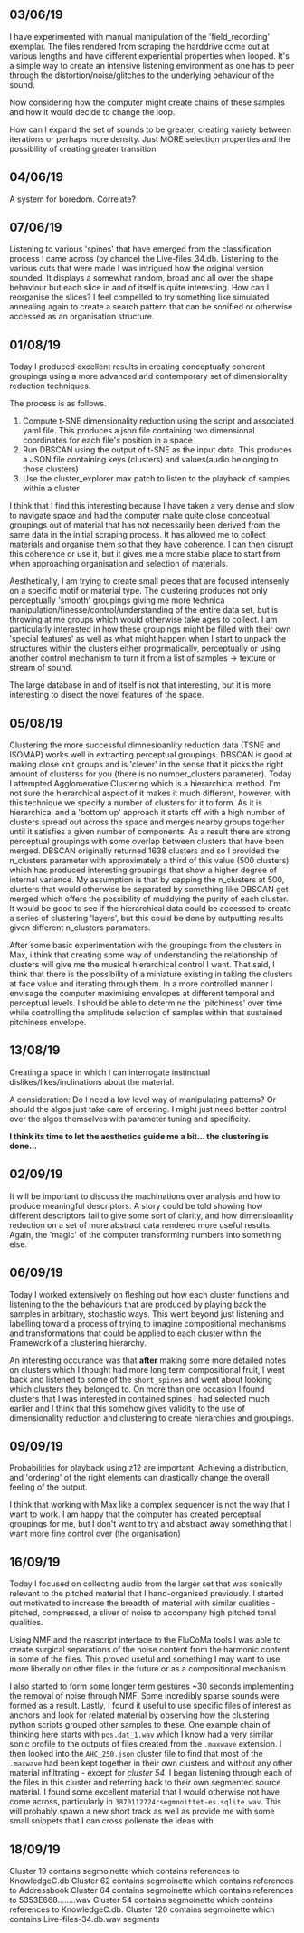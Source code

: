 ## 03/06/19

I have experimented with manual manipulation of the 'field_recording' exemplar. The files rendered from scraping the harddrive come out at various lengths and have different experiential properties when looped. It's a simple way to create an intensive listening environment as one has to peer through the distortion/noise/glitches to the underlying behaviour of the sound.

Now considering how the computer might create chains of these samples and how it would decide to change the loop.

How can I expand the set of sounds to be greater, creating variety between iterations or perhaps more density. Just MORE selection properties and the possibility of creating greater transition

## 04/06/19

A system for boredom. Correlate?

## 07/06/19

Listening to various 'spines' that have emerged from the classification process I came across (by chance) the Live-files_34.db. Listening to the various cuts that were made I was intrigued how the original version sounded. It displays a somewhat random, broad and all over the shape behaviour but each slice in and of itself is quite interesting. How can I reorganise the slices? I feel compelled to try something like simulated annealing again to create a search pattern that can be sonified or otherwise accessed as an organisation structure.


## 01/08/19

Today I produced excellent results in creating conceptually coherent groupings using a more advanced and contemporary set of dimensionality reduction techniques.

The process is as follows.

1. Compute t-SNE dimensionality reduction using the script and associated yaml file. This produces a json file containing two dimensional coordinates for each file's position in a space
2. Run DBSCAN using the output of t-SNE as the input data. This produces a JSON file containing keys (clusters) and values(audio belonging to those clusters)
3. Use the cluster_explorer max patch to listen to the playback of samples within a cluster

I think that I find this interesting because I have taken a very dense and slow to navigate space and had the computer make quite close conceptual groupings out of material that has not necessarily been derived from the same data in the initial scraping process. It has allowed me to collect materials and organise them so that they have coherence. I can then disrupt this coherence or use it, but it gives me a more stable place to start from when approaching organisation and selection of materials.

Aesthetically, I am trying to create small pieces that are focused intensenly on a specific motif or material type. The clustering produces not only perceptually 'smooth' groupings giving me more technica manipulation/finesse/control/understanding of the entire data set, but is throwing at me groups which would otherwise take ages to collect. I am particularly interested in how these groupings might be filled with their own 'special features' as well as what might happen when I start to unpack the structures within the clusters either progrmatically, perceptually or using another control mechanism to turn it from a list of samples -> texture or stream of sound.

The large database in and of itself is not that interesting, but it is more interesting to disect the novel features of the space.

## 05/08/19

Clustering the more successful dimnesioanlity reduction data (TSNE and ISOMAP) works well in extracting perceptual groupings. DBSCAN is good at making close knit groups and is 'clever' in the sense that it picks the right amount of clusterss for you (there is no number_clusters parameter). Today I attempted Agglomerative Clustering which is a hierarchical method. I'm not sure the hierarchical aspect of it makes it much different, however, with this technique we specify a number of clusters for it to form. As it is hierarchical and a 'bottom up' approach it starts off with a high number of clusters spread out across the space and merges nearby groups together until it satisfies a given number of components. As a result there are strong perceptual groupings with some overlap between clusters that have been merged. DBSCAN originally returned 1638 clusters and so I provided the n_clusters parameter with approximately a third of this value (500 clusters) which has produced interesting groupings that show a higher degree of internal variance. My assumption is that by capping the n_clusters at 500, clusters that would otherwise be separated by something like DBSCAN get merged which offers the possibility of muddying the purity of each cluster. It would be good to see if the hierarchical data could be accessed to create a series of clustering 'layers', but this could be done by outputting results given different n_clusters paramaters.

After some basic experimentation with the groupings from the clusters in Max, i think that creating some way of understanding the relationship of clusters will give me the musical hierarchical control I want. That said, I think that there is the possibility of a miniature existing in taking the clusters at face value and iterating through them. In a more controlled manner I envisage the computer maximising envelopes at different temporal and perceptual levels. I should be able to determine the 'pitchiness' over time while controlling the amplitude selection of samples within that sustained pitchiness envelope.

## 13/08/19

Creating a space in which I can interrogate instinctual dislikes/likes/inclinations about the material.

A consideration: Do I need a low level way of manipulating patterns? Or should the algos just take care of ordering. I might just need better control over the algos themselves with parameter tuning and specificity.

**I think its time to let the aesthetics guide me a bit... the clustering is done...**

## 02/09/19

It will be important to discuss the machinations over analysis and how to produce meaningful descriptors. A story could be told showing how different descriptors fail to give some sort of clarity, and how dimensioanlity reduction on a set of more abstract data rendered more useful results. Again, the 'magic' of the computer transforming numbers into something else.

## 06/09/19

Today I worked extensively on fleshing out how each cluster functions and listening to the the behaviours that are produced by playing back the samples in arbitrary, stochastic ways. This went beyond just listening and labelling toward a process of trying to imagine compositional mechanisms and transformations that could be applied to each cluster within the Framework of a clustering hierarchy. 

An interesting occurance was that **after** making some more detailed notes on clusters which I thought had more long term compositional fruit, I went back and listened to some of the `short_spines` and went about looking which clusters they belonged to. On more than one occasion I found clusters that I was interested in contained spines I had selected much earlier and I think that this somehow gives validity to the use of dimensionality reduction and clustering to create hierarchies and groupings. 

## 09/09/19

Probabilities for playback using z12 are important. Achieving a distribution, and 'ordering' of the right elements can drastically change the overall feeling of the output.

I think that working with Max like a complex sequencer is not the way that I want to work. I am happy that the computer has created perceptual groupings for me, but I don't want to try and abstract away something that I want more fine control over (the organisation)

## 16/09/19

Today I focused on collecting audio from the larger set that was sonically relevant to the pitched material that I hand-organised previously. I started out motivated to increase the breadth of material with similar qualities - pitched, compressed, a sliver of noise to accompany high pitched tonal qualities.

Using NMF and the reascript interface to the FluCoMa tools I was able to create surgical separations of the noise content from the harmonic content in some of the files. This proved useful and something I may want to use more liberally on other files in the future or as a compositional mechanism.

I also started to form some longer term gestures ~30 seconds implementing the removal of noise through NMF. Some incredibly sparse sounds were formed as a result. 
Lastly, I found it useful to use specific files of interest as anchors and look for related material by observing how the clustering python scripts grouped other samples to these. One example chain of thinking here starts with `pos.dat_1.wav` which I know had a very similar sonic profile to the outputs of files created from the `.maxwave` extension. I then looked into the `AHC_250.json` cluster file to find that most of the `.maxwave` had been kept together in their own clusters and without any other material infiltrating - except for *cluster 54*. I began listening through each of the files in this cluster and referring back to their own segmented source material. I found some excellent material that I would otherwise not have come across, particularly in `3870112724rsegmnoittet-es.sqlite.wav`. This will probably spawn a new short track as well as provide me with some small snippets that I can cross pollenate the ideas with. 

## 18/09/19
Cluster 19 contains segmoinette which contains references to KnowledgeC.db
Cluster 62 contains segmoinette which contains references to Addressbook
Cluster 64 contains segmoinette which contains references to 5353E668........wav
Cluster 54 contains segmoinette which contains references to KnowledgeC.db.
Cluster 120 contains segmoinette which contains Live-files-34.db.wav segments


